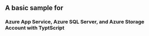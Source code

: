 
## A basic sample for 
### Azure App Service, Azure SQL Server, and Azure Storage Account with TyptScript
